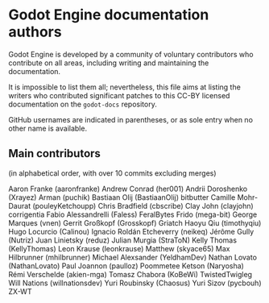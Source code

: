 # Godot Engine documentation authors

Godot Engine is developed by a community of voluntary contributors who
contribute on all areas, including writing and maintaining the documentation.

It is impossible to list them all; nevertheless, this file aims at listing
the writers who contributed significant patches to this CC-BY licensed
documentation on the `godot-docs` repository.

GitHub usernames are indicated in parentheses, or as sole entry when no other
name is available.

## Main contributors

(in alphabetical order, with over 10 commits excluding merges)

Aaron Franke (aaronfranke)
Andrew Conrad (her001)
Andrii Doroshenko (Xrayez)
Arman (puchik)
Bastiaan Olij (BastiaanOlij)
bitbutter
Camille Mohr-Daurat (pouleyKetchoupp)
Chris Bradfield (cbscribe)
Clay John (clayjohn)
corrigentia
Fabio Alessandrelli (Faless)
FeralBytes
Frido (mega-bit)
George Marques (vnen)
Gerrit Großkopf (Grosskopf)
Griatch
Haoyu Qiu (timothyqiu)
Hugo Locurcio (Calinou)
Ignacio Roldán Etcheverry (neikeq)
Jérôme Gully (Nutriz)
Juan Linietsky (reduz)
Julian Murgia (StraToN)
Kelly Thomas (KellyThomas)
Leon Krause (leonkrause)
Matthew (skyace65)
Max Hilbrunner (mhilbrunner)
Michael Alexsander (YeldhamDev)
Nathan Lovato (NathanLovato)
Paul Joannon (paulloz)
Poommetee Ketson (Naryosha)
Rémi Verschelde (akien-mga)
Tomasz Chabora (KoBeWi)
TwistedTwigleg
Will Nations (willnationsdev)
Yuri Roubinsky (Chaosus)
Yuri Sizov (pycbouh)
ZX-WT
